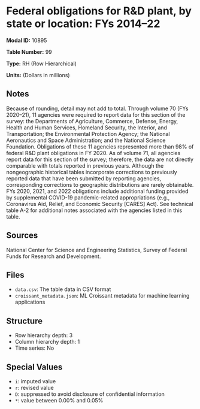 # Federal obligations for R&D plant, by state or location: FYs 2014&#8211;22

**Modal ID:** 10895

**Table Number:** 99

**Type:** RH (Row Hierarchical)

**Units:** (Dollars in millions)

## Notes

Because of rounding, detail may not add to total. Through volume 70 (FYs 2020–21), 11 agencies were required to report data for this section of the survey: the Departments of Agriculture, Commerce, Defense, Energy, Health and Human Services, Homeland Security, the Interior, and Transportation; the Environmental Protection Agency; the National Aeronautics and Space Administration; and the National Science Foundation. Obligations of these 11 agencies represented more than 98% of federal R&D plant obligations in FY 2020. As of volume 71, all agencies report data for this section of the survey; therefore, the data are not directly comparable with totals reported in previous years. Although the nongeographic historical tables incorporate corrections to previously reported data that have been submitted by reporting agencies, corresponding corrections to geographic distributions are rarely obtainable. FYs 2020, 2021, and 2022 obligations include additional funding provided by supplemental COVID-19 pandemic-related appropriations (e.g., Coronavirus Aid, Relief, and Economic Security [CARES] Act). See technical table A-2 for additional notes associated with the agencies listed in this table.

## Sources

National Center for Science and Engineering Statistics, Survey of Federal Funds for Research and Development.

## Files

- `data.csv`: The table data in CSV format
- `croissant_metadata.json`: ML Croissant metadata for machine learning applications

## Structure

- Row hierarchy depth: 3
- Column hierarchy depth: 1
- Time series: No

## Special Values

- `i`: imputed value
- `r`: revised value
- `D`: suppressed to avoid disclosure of confidential information
- `*`: value between 0.00% and 0.05%
